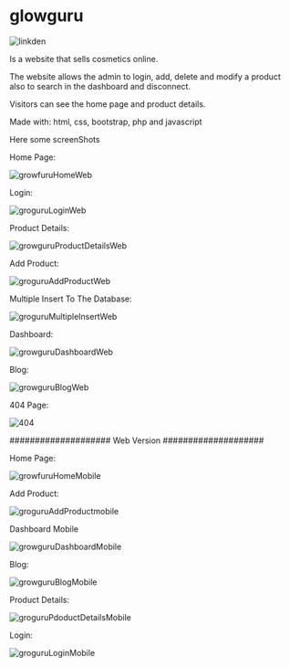 # glowguru
![linkden](https://user-images.githubusercontent.com/112892620/214040386-89ef6520-a50f-4d5d-944f-3a5157014143.png)

Is a website that sells cosmetics online.

The website allows the admin to login, add, delete and modify a product also to search in the dashboard and disconnect.

Visitors can see the home page and product details.

Made with: html, css, bootstrap, php and javascript


Here some screenShots

Home Page:

![growfuruHomeWeb](https://user-images.githubusercontent.com/112892620/213891591-d9041dbd-4510-482a-a25b-10f02b386b73.png)

Login:

![groguruLoginWeb](https://user-images.githubusercontent.com/112892620/213909920-f5a6843b-d482-401b-9e69-9d9467f78760.png)

Product Details:

![growguruProductDetailsWeb](https://user-images.githubusercontent.com/112892620/213892301-610f24c2-d29a-4144-9315-30752c856ec1.png)

Add Product:

![groguruAddProductWeb](https://user-images.githubusercontent.com/112892620/213893737-3def6dd2-80db-4cc4-889a-d116db6d95cb.png)

Multiple Insert To The Database:

![groguruMultipleInsertWeb](https://user-images.githubusercontent.com/112892620/213893905-c33af430-358e-4f52-a9a7-d2e7f48c38e0.png)


Dashboard:

![growguruDashboardWeb](https://user-images.githubusercontent.com/112892620/213894081-80c85a63-9a51-40cb-8558-6a1035346264.png)

Blog:

![growguruBlogWeb](https://user-images.githubusercontent.com/112892620/213893975-faf58a8c-c94e-447a-b3aa-f8f55c8b5ba6.png)

404 Page:

![404](https://user-images.githubusercontent.com/112892620/213910560-cf983522-c81b-4626-b1ea-e98a3341c5ef.png)


#################### Web Version ####################

Home Page:

![growfuruHomeMobile](https://user-images.githubusercontent.com/112892620/213894160-c85e3574-fdec-4bba-be9a-00059674318d.png)


Add Product:

![groguruAddProductmobile](https://user-images.githubusercontent.com/112892620/213909679-2336f27b-9c0e-41e9-a152-6c574d572ea9.png)

Dashboard Mobile

![growguruDashboardMobile](https://user-images.githubusercontent.com/112892620/213910213-91af7b69-33f9-479a-b2d4-f568053da6e6.png)

Blog:

![growguruBlogMobile](https://user-images.githubusercontent.com/112892620/213910450-561ea42a-f94e-4b93-b7a8-6bc1b383eca2.png)

Product Details:

![groguruPdoductDetailsMobile](https://user-images.githubusercontent.com/112892620/213894349-ab2e1fc2-bbeb-40a0-afc0-9cf7a2730547.png)

Login:

![groguruLoginMobile](https://user-images.githubusercontent.com/112892620/213909969-4ed84163-092f-4617-b816-4a4cd3012dfe.png)
